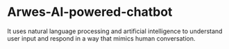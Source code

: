 # Arwes-AI-powered-chatbot
It uses natural language processing and artificial intelligence to understand user input and respond in a way that mimics human conversation. 
